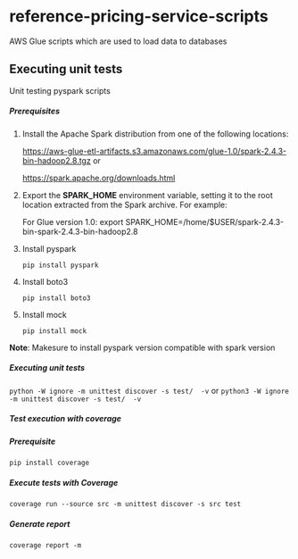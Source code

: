 # reference-pricing-service-scripts
AWS Glue scripts which are used to load data to databases


## Executing unit tests

Unit testing pyspark scripts

##### Prerequisites

1. Install the Apache Spark distribution from one of the following locations:

    https://aws-glue-etl-artifacts.s3.amazonaws.com/glue-1.0/spark-2.4.3-bin-hadoop2.8.tgz 
or

    https://spark.apache.org/downloads.html

2.  Export the **SPARK_HOME** environment variable, setting it to the root location extracted from the Spark archive. For example:

    For Glue version 1.0: export SPARK_HOME=/home/$USER/spark-2.4.3-bin-spark-2.4.3-bin-hadoop2.8

3.  Install pyspark
 
    `pip install pyspark`

4.  Install boto3
    
    `pip install boto3`

5.  Install mock   
    
    `pip install mock`

**Note**: Makesure to install pyspark version compatible with spark version

##### Executing unit tests

`python -W ignore -m unittest discover -s test/  -v`
or `python3 -W ignore -m unittest discover -s test/  -v` 

##### Test execution with coverage

##### **Prerequisite**

`pip install coverage`

##### Execute tests with _Coverage_

`coverage run --source src -m unittest discover -s src test`

##### Generate report

`coverage report -m`
